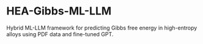# HEA-Gibbs-ML-LLM
Hybrid ML-LLM framework for predicting Gibbs free energy in high-entropy alloys using PDF data and fine-tuned GPT.
